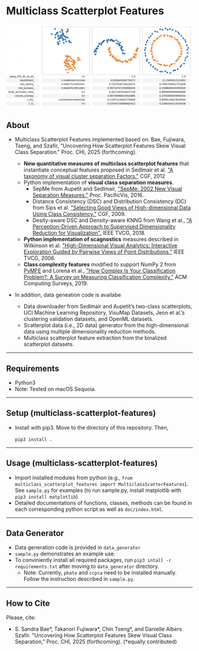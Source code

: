 # Multiclass Scatterplot Features

<img src="images/example.png">

About
-----
* Multiclass Scatterplot Features implemented based on: Bae, Fujiwara, Tseng, and Szafir, "Uncovering How Scatterplot Features Skew Visual Class Separation." Proc. CHI, 2025 (forthcoming).
  * **New quantitative measures of multiclass scatterplot features** that instantiate conceptual features proposed in Sedlmair et al. ["A taxonomy of visual cluster separation Factors."](https://doi.org/10.1111/j.1467-8659.2012.03125.x) CGF, 2012
  * Python implementation of **visual class separation measures**.
    * SepMe from Aupetit and Sedlmair, ["SepMe: 2002 New Visual Separation Measures."](https://doi.org/10.1109/PACIFICVIS.2016.7465244) Proc. PacificVis, 2016.
    * Distance Consistency (DSC) and Distribution Consistency (DC) from Sips et al. ["Selecting Good Views of High-dimensional Data Using Class Consistency."]( https://doi.org/10.1111/j.1467-8659.2009.01467.x) CGF, 2009.
    * Desity-aware DSC and Density-aware KNNG from Wang et al., ["A Perception-Driven Approach to Supervised Dimensionality Reduction for Visualization".](https://doi.org/10.1109/TVCG.2017.2701829) IEEE TVCG, 2018.
  * **Python implementation of scagnostics** measures described in Wilkinson et al. ["High-Dimensional Visual Analytics: Interactive Exploration Guided by Pairwise Views of Point Distributions."](https://doi.org/10.1109/TVCG.2006.94) IEEE TVCG, 2006.
  * **Class complexity features** modified to support NumPy 2 from [PyMFE](https://pymfe.readthedocs.io/en/latest/index.html) and Lorena et al., ["How Complex Is Your Classification Problem?: A Survey on Measuring Classification Complexity."](https://doi.org/10.1145/3347711) ACM Computing Surveys, 2019.
  
* In addition, data geneation code is availabe
  * Data downloader from  Sedlmair and Aupetit’s two-class scatterplots, UCI Machine Learning Repository, VisuMap Datasets,  Jeon et al.’s clustering validation datasets, and OpenML datasets.
  * Scatterplot data (i.e., 2D data) generator from the high-dimensional data using multiple dimensionality reduction methods.
  * Multiclass scatterplot feature extraction from the binalized scatterplot datasets.
******

Requirements
-----
* Python3
* Note: Tested on macOS Sequoia.
******

Setup (multiclass-scatterplot-features)
-----
* Install with pip3. Move to the directory of this repository. Then,

    `pip3 install .`

******

Usage (multiclass-scatterplot-features)
-----
* Import installed modules from python (e.g., `from multiclass_scatterplot_features import MulticlassScatterFeatures`). See `sample.py` for examples (to run sample.py, install matplotlib with `pip3 install matplotlib`)
* Detailed documentations of functions, classes, methods can be found in each corresponding python script as well as `doc/index.html`.
******

Data Generator
-----
* Data generation code is provided in `data_generator`
* `sample.py` demonstrates an example use.
* To conviniently install all required packages, run `pip3 intall -r requirements.txt` after moving to `data_generator` directory.
    * Note: Currently, `phate` and `ccpca` need to be installed manually. Follow the instruction described in `sample.py`.
******

## How to Cite
Please, cite:    
* S. Sandra Bae*, Takanori Fujiwara*, Chin Tseng*, and Danielle Albers Szafir. "Uncovering How Scatterplot Features Skew Visual Class Separation," Proc. CHI, 2025 (forthcoming). (*equally contributed)